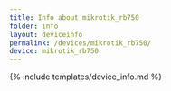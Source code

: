 ```yaml
---
title: Info about mikrotik_rb750
folder: info
layout: deviceinfo
permalink: /devices/mikrotik_rb750/
device: mikrotik_rb750
---
```

{% include templates/device_info.md %}
